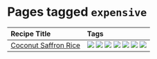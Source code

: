 # Pages tagged `expensive`

|Recipe Title|Tags
|:---|:---|
|[Coconut Saffron Rice](../recipes/coconutsaffronrice.md)|[![](https://img.shields.io/badge/tag-expensive-1fc54)](../tags/expensive.md) [![](https://img.shields.io/badge/tag-rice-e4f90)](../tags/rice.md) [![](https://img.shields.io/badge/tag-sides-acaf3f)](../tags/sides.md) [![](https://img.shields.io/badge/tag-stovetop-e5c1d4)](../tags/stovetop.md) [![](https://img.shields.io/badge/tag-thai-32c994)](../tags/thai.md) [![](https://img.shields.io/badge/tag-vegan-10cdd6)](../tags/vegan.md) [![](https://img.shields.io/badge/tag-vegetarian-1754e4)](../tags/vegetarian.md)|